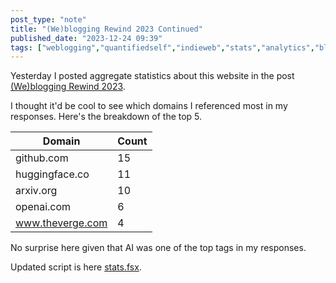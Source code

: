 ```yaml
---
post_type: "note" 
title: "(We)blogging Rewind 2023 Continued"
published_date: "2023-12-24 09:39"
tags: ["weblogging","quantifiedself","indieweb","stats","analytics","blog","blogging","internet","opensource","community","selfhost","fsharp","spotify","antennapod","microblog", "analytics","pkm","personalknowledgemanagement"]
---
```


Yesterday I posted aggregate statistics about this website in the post [(We)blogging Rewind 2023](/feed/weblogging-rewind-2023).

I thought it'd be cool to see which domains I referenced most in my responses. Here's the breakdown of the top 5.

| Domain | Count |
| --- | --- |
| github.com | 15 |
| huggingface.co | 11 |
| arxiv.org | 10 |
| openai.com | 6 |
| www.theverge.com | 4 |

No surprise here given that AI was one of the top tags in my responses. 

Updated script is here [stats.fsx](/snippets/lqdev-me-website-post-metrics).